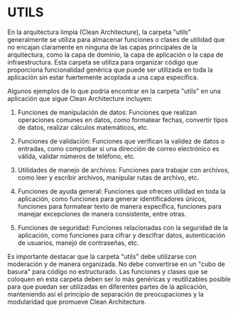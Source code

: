 # UTILS
En la arquitectura limpia (Clean Architecture), la carpeta "utils" generalmente 
se utiliza para almacenar funciones o clases de utilidad que no encajan claramente 
en ninguna de las capas principales de la arquitectura, como la capa de dominio, 
la capa de aplicación o la capa de infraestructura. Esta carpeta se utiliza para 
organizar código que proporciona funcionalidad genérica que puede ser utilizada en 
toda la aplicación sin estar fuertemente acoplada a una capa específica.

Algunos ejemplos de lo que podría encontrar en la carpeta "utils" en una aplicación que sigue Clean Architecture incluyen:

1. Funciones de manipulación de datos: Funciones que realizan operaciones comunes en datos, como formatear fechas, convertir tipos de datos, realizar cálculos matemáticos, etc.

2. Funciones de validación: Funciones que verifican la validez de datos o entradas, como comprobar si una dirección de correo electrónico es válida, validar números de teléfono, etc.

3. Utilidades de manejo de archivos: Funciones para trabajar con archivos, como leer y escribir archivos, manipular rutas de archivo, etc.

4. Funciones de ayuda general: Funciones que ofrecen utilidad en toda la aplicación, como funciones para generar identificadores únicos, funciones para formatear texto de manera específica, funciones para manejar excepciones de manera consistente, entre otras.

5. Funciones de seguridad: Funciones relacionadas con la seguridad de la aplicación, como funciones para cifrar y descifrar datos, autenticación de usuarios, manejo de contraseñas, etc.

Es importante destacar que la carpeta "utils" debe utilizarse con moderación y de manera organizada. No debe convertirse en un "cubo de basura" para código no estructurado. Las funciones y clases que se coloquen en esta carpeta deben ser lo más genéricas y reutilizables posible para que puedan ser utilizadas en diferentes partes de la aplicación, manteniendo así el principio de separación de preocupaciones y la modularidad que promueve Clean Architecture.